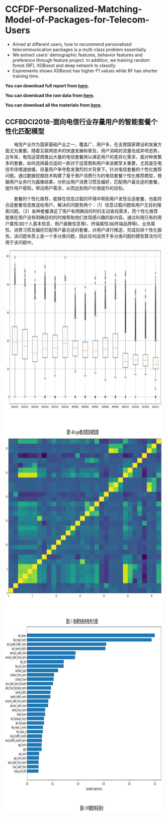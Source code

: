 # CCFDF-Personalized-Matching-Model-of-Packages-for-Telecom-Users
- Aimed at different users, how to recommend personalized telecommunication packages is a multi-class problem essentially.
- We extract users' demographic features, behavior features and preference through feature project. In addition, we training random forest (RF), XGBoost and deep network to classify.
- Expirements shows XGBoost has higher F1 values while RF has shorter training time.

**You can download full report from [here](https://github.com/PrideLee/CCFDF-Personalized-Matching-Model-of-Packages-for-Telecom-Users/blob/master/CCFBDCI2018-%E9%9D%A2%E5%90%91%E7%94%B5%E4%BF%A1%E8%A1%8C%E4%B8%9A%E5%AD%98%E9%87%8F%E7%94%A8%E6%88%B7%E7%9A%84%E6%99%BA%E8%83%BD%E5%A5%97%E9%A4%90%E4%B8%AA%E6%80%A7%E5%8C%96%E5%8C%B9%E9%85%8D%E6%A8%A1%E5%9E%8B.pdf).**

**You can download the raw data from [here](https://www.datafountain.cn/competitions/311/datasets).**

**You can download all the materials from [here](https://pan.baidu.com/s/14moLkACXh3iYjHsMhhxSTw).**

## CCFBDCI2018-面向电信行业存量用户的智能套餐个性化匹配模型
&emsp;&emsp;电信产业作为国家基础产业之一，覆盖广、用户多，在支撑国家建设和发展方面尤为重要。随着互联网技术的快速发展和普及，用户消耗的流量也成井喷态势，近年来，电信运营商推出大量的电信套餐用以满足用户的差异化需求，面对种类繁多的套餐，如何选择最合适的一款对于运营商和用户来说都至关重要，尤其是在电信市场增速放缓，存量用户争夺愈发激烈的大背景下。针对电信套餐的个性化推荐问题，通过数据挖掘技术构建了基于用户消费行为的电信套餐个性化推荐模型，根据用户业务行为画像结果，分析出用户消费习惯及偏好，匹配用户最合适的套餐，提升用户感知，带动用户需求，从而达到用户价值提升的目标。

&emsp;&emsp;套餐的个性化推荐，能够在信息过载的环境中帮助用户发现合适套餐，也能将合适套餐信息推送给用户。解决的问题有两个：（1）信息过载问题和用户无目的搜索问题。（2）各种套餐满足了用户有明确目的时的主动查找需求，而个性化推荐能够在用户没有明确目的的时候帮助他们发现感兴趣的新内容。通过利用已有的用户属性(如个人基本信息、用户画像信息等)、终端属性(如终端品牌等)、业务属性、消费习惯及偏好匹配用户最合适的套餐，对用户进行推送，完成后续个性化服务。该问题本质上是一个多分类问题，因此任何适用于多分类问题的模型算法均可用于该问题中。

<div align=center><img width="800" height="600" src="https://github.com/PrideLee/CCFDF-Personalized-Matching-Model-of-Packages-for-Telecom-Users/blob/master/age.png"/></div>

<div align=center><img width="800" height="600" src="https://github.com/PrideLee/CCFDF-Personalized-Matching-Model-of-Packages-for-Telecom-Users/blob/master/hot_map.png"/></div>

<div align=center><img width="800" height="600" src="https://github.com/PrideLee/CCFDF-Personalized-Matching-Model-of-Packages-for-Telecom-Users/blob/master/score.png"/></div>
